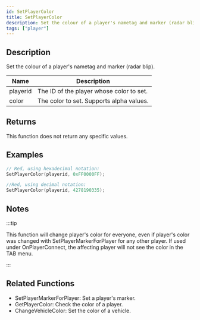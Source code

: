 ```yaml
---
id: SetPlayerColor
title: SetPlayerColor
description: Set the colour of a player's nametag and marker (radar blip).
tags: ["player"]
---
```


<TagLinks />

## Description

Set the colour of a player's nametag and marker (radar blip).

| Name     | Description                              |
| -------- | ---------------------------------------- |
| playerid | The ID of the player whose color to set. |
| color    | The color to set. Supports alpha values. |

## Returns

This function does not return any specific values.

## Examples

```c
// Red, using hexadecimal notation:
SetPlayerColor(playerid, 0xFF0000FF);

//Red, using decimal notation:
SetPlayerColor(playerid, 4278190335);
```

## Notes

:::tip

This function will change player's color for everyone, even if player's color was changed with SetPlayerMarkerForPlayer for any other player.
If used under OnPlayerConnect, the affecting player will not see the color in the TAB menu.

:::

## Related Functions

- SetPlayerMarkerForPlayer: Set a player's marker.
- GetPlayerColor: Check the color of a player.
- ChangeVehicleColor: Set the color of a vehicle.

